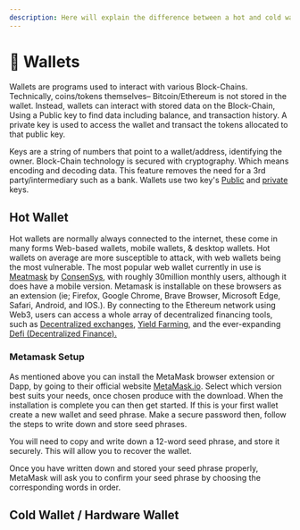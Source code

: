 ```yaml
---
description: Here will explain the difference between a hot and cold wallet
---
```


# 💼 Wallets

Wallets are programs used to interact with various Block-Chains. Technically, coins/tokens themselves– Bitcoin/Ethereum is not stored in the wallet. Instead, wallets can interact with stored data on the Block-Chain, Using a Public key to find data including balance, and transaction history. A private key is used to access the wallet and transact the tokens allocated to that public key.

Keys are a string of numbers that point to a wallet/address, identifying the owner. Block-Chain technology is secured with cryptography. Which means encoding and decoding data. This feature removes the need for a 3rd party/intermediary such as a bank. Wallets use two key's [Public](public-and-private-keys.md#public-key) and [private](public-and-private-keys.md#private-key) keys.

## Hot Wallet

Hot wallets are normally always connected to the internet, these come in many forms Web-based wallets, mobile wallets, & desktop wallets. Hot wallets on average are more susceptible to attack, with web wallets being the most vulnerable.  The most popular web wallet currently in use is [Meatmask](https://metamask.io/download/) by [ConsenSys](https://consensys.net), with roughly 30million monthly users, although it does have a mobile version. Metamask is installable on these browsers as an extension (ie; Firefox, Google Chrome, Brave Browser, Microsoft Edge, Safari, Android, and IOS.). By connecting to the Ethereum network using Web3, users can access a whole array of decentralized financing tools, such as [Decentralized exchanges](../../understanding-ethereum/defi/dexs.md), [Yield Farming](../../understanding-ethereum/defi/yield-farming.md), and the ever-expanding [Defi (Decentralized Finance).](../../understanding-ethereum/defi/)

### Metamask Setup

As mentioned above you can install the MetaMask browser extension or Dapp, by going to their official website [MetaMask.io](https://metamask.io/download/). Select which version best suits your needs, once chosen produce with the download. When the installation is complete you can then get started. If this is your first wallet create a new wallet and seed phrase. Make a secure password then, follow the steps to write down and store seed phrases.

You will need to copy and write down a 12-word seed phrase, and store it securely. This will allow you to recover the wallet.

Once you have written down and stored your seed phrase properly, MetaMask will ask you to confirm your seed phrase by choosing the corresponding words in order.



## Cold Wallet / Hardware Wallet

